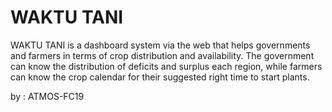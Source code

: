 # WAKTU TANI
WAKTU TANI is a dashboard system via the web that helps governments and farmers in terms of crop distribution and availability. The government can know the distribution of deficits and surplus each region, while farmers can know the crop calendar for their suggested right time to start plants.

by : ATMOS-FC19
